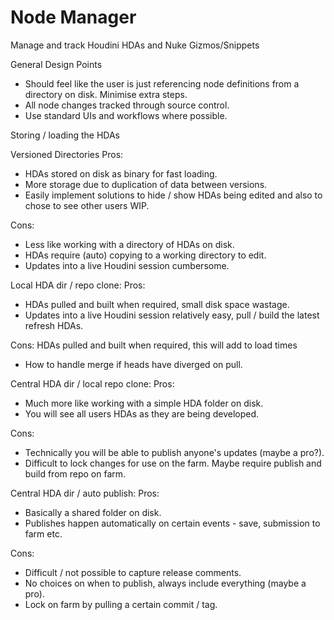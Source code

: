 # Node Manager
Manage and track Houdini HDAs and Nuke Gizmos/Snippets

General Design Points
- Should feel like the user is just referencing node definitions from a directory on disk. Minimise extra steps.
- All node changes tracked through source control.
- Use standard UIs and workflows where possible.


Storing / loading the HDAs

Versioned Directories
Pros:
- HDAs stored on disk as binary for fast loading.
- More storage due to duplication of data between versions.
- Easily implement solutions to hide / show HDAs being edited and also to chose to see other users WIP.

Cons:
- Less like working with a directory of HDAs on disk.
- HDAs require (auto) copying to a working directory to edit.
- Updates into a live Houdini session cumbersome.


Local HDA dir / repo clone:
Pros:
- HDAs pulled and built when required, small disk space wastage.
- Updates into a live Houdini session relatively easy, pull / build the latest refresh HDAs.

Cons:
HDAs pulled and built when required, this will add to load times
  - How to handle merge if heads have diverged on pull.


Central HDA dir / local repo clone:
Pros:
- Much more like working with a simple HDA folder on disk.
- You will see all users HDAs as they are being developed.

Cons:
- Technically you will be able to publish anyone's updates (maybe a pro?).
- Difficult to lock changes for use on the farm. Maybe require publish and build from repo on farm.

Central HDA dir / auto publish:
Pros:
- Basically a shared folder on disk.
- Publishes happen automatically on certain events - save, submission to farm etc.

Cons:
- Difficult / not possible to capture release comments.
- No choices on when to publish, always include everything (maybe a pro).
- Lock on farm by pulling a certain commit / tag.